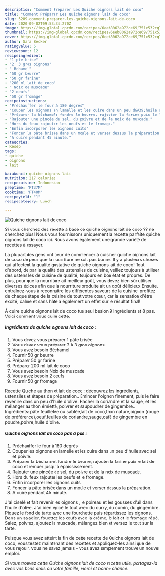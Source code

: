 ```yaml
---
description: "Comment Préparer Les Quiche oignons lait de coco"
title: "Comment Préparer Les Quiche oignons lait de coco"
slug: 5289-comment-preparer-les-quiche-oignons-lait-de-coco
date: 2020-09-02T09:53:34.270Z
image: https://img-global.cpcdn.com/recipes/6eeb8062a972ce69/751x532cq70/quiche-oignons-lait-de-coco-photo-principale-de-la-recette.jpg
thumbnail: https://img-global.cpcdn.com/recipes/6eeb8062a972ce69/751x532cq70/quiche-oignons-lait-de-coco-photo-principale-de-la-recette.jpg
cover: https://img-global.cpcdn.com/recipes/6eeb8062a972ce69/751x532cq70/quiche-oignons-lait-de-coco-photo-principale-de-la-recette.jpg
author: Sara Becker
ratingvalue: 5
reviewcount: 12
recipeingredient:
- "1 pte brise"
- "2  3 gros oignons"
- " Bchamel"
- "50 gr beurre"
- "50 gr farine"
- "200 ml lait de coco"
- " Noix de muscade"
- "2 oeufs"
- "50 gr fromage"
recipeinstructions:
- "Préchauffer le four à 180 degrés"
- "Couper les oignons en lamelle et les cuire dans un peu d&#39;huile avec sel et poivre."
- "Préparer la béchamel: fondre le beurre, rajouter la farine puis le lait de coco et remuer jusqu&#39;à épaississement."
- "Rajouter une pincée de sel, du poivre et de la noix de muscade."
- "Hors du feux rajouter les oeufs et le fromage."
- "Enfin incorporer les oignons cuits"
- "Foncer la pâte brisée dans un moule et verser dessus la préparation."
- "A cuire pendant 45 minute."
categories:
- Resep
tags:
- quiche
- oignons
- lait

katakunci: quiche oignons lait 
nutrition: 217 calories
recipecuisine: Indonesian
preptime: "PT37M"
cooktime: "PT40M"
recipeyield: "1"
recipecategory: Lunch

---
```



![Quiche oignons lait de coco](https://img-global.cpcdn.com/recipes/6eeb8062a972ce69/751x532cq70/quiche-oignons-lait-de-coco-photo-principale-de-la-recette.jpg)

Si vous cherchez des recette à base de quiche oignons lait de coco ?? ne cherchez plus! Nous vous fournissons uniquement la recette parfaite quiche oignons lait de coco ici. Nous avons également une grande variété de recettes à essayer.

La plupart des gens ont peur de commencer à cuisiner quiche oignons lait de coco de peur que la nourriture ne soit pas bonne. Il y a plusieurs choses qui affectent la qualité gustative de quiche oignons lait de coco! Tout d'abord, de par la qualité des ustensiles de cuisine, veillez toujours à utiliser des ustensiles de cuisine de qualité, toujours en bon état et propres. De plus, pour que la nourriture ait meilleur goût, vous devez bien sûr utiliser diverses épices afin que la nourriture produite ait un goût délicieux Ensuite, entraînez-vous à reconnaître les différentes saveurs de la cuisine, profitez de chaque étape de la cuisine de tout votre cœur, car la sensation d'être excité, calme et sans hâte a également un effet sur le résultat final!

<!--inarticleads1-->

À cuire quiche oignons lait de coco tue seul besion 9 Ingrédients et 8 pas. Voici comment vous cuire cette.

##### Ingrédients de quiche oignons lait de coco :

1. Vous devez vous préparer 1 pâte brisée
1. Vous devez vous préparer 2 à 3 gros oignons
1. Vous avez besoin  Béchamel
1. Fournir 50 gr beurre
1. Préparer 50 gr farine
1. Préparer 200 ml lait de coco
1. Vous avez besoin  Noix de muscade
1. Vous avez besoin 2 oeufs
1. Fournir 50 gr fromage


Recette Quiche au thon et lait de coco : découvrez les ingrédients, ustensiles et étapes de préparation.. Emincer l&#39;oignon finement, puis le faire revenire dans un peu d&#39;huile d&#39;olive. Hacher la coriandre et la sauge, et les mélanger au thon émietté, poivrer et saupoudrer de gingembre.. Ingrédients: pâte feuilletée ou sablée,lait de coco,thon nature,oignon (rouge de préférence),oeuf,feuilles de coriandre,sauge,café de gingembre en poudre,poivre,huile d&#39;olive. 

<!--inarticleads2-->

##### Quiche oignons lait de coco pas à pas :

1. Préchauffer le four à 180 degrés
1. Couper les oignons en lamelle et les cuire dans un peu d&#39;huile avec sel et poivre.
1. Préparer la béchamel: fondre le beurre, rajouter la farine puis le lait de coco et remuer jusqu&#39;à épaississement.
1. Rajouter une pincée de sel, du poivre et de la noix de muscade.
1. Hors du feux rajouter les oeufs et le fromage.
1. Enfin incorporer les oignons cuits
1. Foncer la pâte brisée dans un moule et verser dessus la préparation.
1. A cuire pendant 45 minute.


J&#39;ai ciselé et fait revenir les oignons , le poireau et les gousses d&#39;ail dans l&#39;huile d&#39;olive. J&#39;ai bien épicé le tout avec du curry, du cumin, du gingembre. Piquez le fond de tarte avec une fourchette puis répartissez les oignons. Dans un saladier, fouettez les œufs avec la crème, le lait et le fromage râpé. Salez, poivrez, ajoutez la muscade, mélangez bien et versez le tout sur la tarte. 

<!--inarticleads1-->

<p>
Puisque vous avez atteint la fin de cette recette de Quiche oignons lait de coco, vous testez maintenant des recettes et appliquez-les ainsi que de vous réjouir. Vous ne savez jamais - vous avez simplement trouvé un nouvel emploi.
</p>

<p>
<i>Si vous trouvez cette Quiche oignons lait de coco recette utile, partagez-la avec vos bons amis ou votre famille, merci et bonne chance.</i>
</p>
